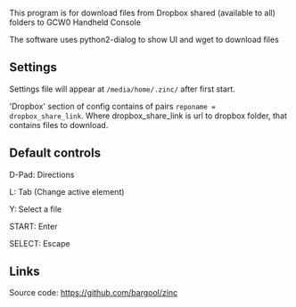 This program is for download files from Dropbox shared (available to all) folders to GCW0 Handheld Console

The software uses python2-dialog to show UI and wget to download files

## Settings

Settings file will appear at `/media/home/.zinc/` after first start.

'Dropbox' section of config contains of pairs
`reponame = dropbox_share_link`.
Where dropbox_share_link is url to dropbox folder, that contains files to download.

## Default controls

D-Pad: Directions

L: Tab (Change active element)

Y: Select a file

START: Enter

SELECT: Escape

## Links

Source code: https://github.com/bargool/zinc
